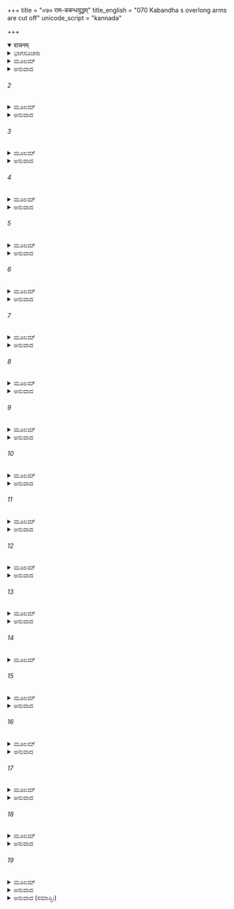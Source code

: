 +++
title = "०७० राम-कबन्धयुद्धम्"
title_english = "070 Kabandha s overlong arms are cut off"
unicode_script = "kannada"

+++
<details open><summary>वाचनम्</summary>

<div class="audioEmbed"  caption="श्रीराम-हरिसीताराममूर्ति-घनपाठिभ्यां वचनम्" src="https://archive.org/download/Ramayana-recitation-Sriram-harisItArAmamUrti-Ghanapaati-v2/Kanda_3/Kanda_3_ARK-070-Kabandhena_Saha_Yudhdham.mp3"></div>
</details>



<details><summary>ಭಾಗಸೂಚನಾ</summary>

ಶ್ರೀರಾಮ-ಲಕ್ಷ್ಮಣರು ಪರಸ್ಪರ ವಿಚಾರಮಾಡಿ ಕಬಂಧನ ಎರಡೂ ಭುಜಗಳನ್ನು ಕತ್ತರಿಸಿಬಿಡುವುದು, ಕಬಂಧನು ಅವರನ್ನು ಸ್ವಾಗತಿಸಿದುದು
</details>

<details><summary>ಮೂಲಮ್</summary>

(ಶ್ಲೋಕ - 1)  
ತೌ ತು ತತ್ರ ಸ್ಥಿತೌ ದೃಷ್ಟ್ವಾ ಭ್ರಾತರೌ ರಾಮಲಕ್ಷ್ಮಣೌ ।  
ಬಾಹುಪಾಶಪರಿಕ್ಷಿಪ್ತೌ ಕಬಂಧೋ ವಾಕ್ಯಮಬ್ರವೀತ್ ॥
</details>

<details><summary>ಅನುವಾದ</summary>

ತನ್ನ ಬಾಹುಪಾಶದಲ್ಲಿ ಸಿಲುಕಿ ಅಲ್ಲಿ ನಿಂತಿರುವ ಶ್ರೀರಾಮ-ಲಕ್ಷ್ಮಣರ ಕಡೆಗೆ ನೋಡಿ ಕಬಂಧನು ಹೇಳಿದನ.॥1॥
</details>

###### 2


<details><summary>ಮೂಲಮ್</summary>

ತಿಷ್ಠತಃ ಕಿಂ ನು ಮಾಂ ದೃಷ್ಟ್ವಾ ಕ್ಷುಧಾರ್ತಂ ಕ್ಷತ್ರಿಯರ್ಷಭೌ ।  
ಆಹಾರಾರ್ಥಂ ತು ಸಂದಿಷ್ಟೌ ದೈವೇನ ಹತಚೇತನೌ ॥
</details>

<details><summary>ಅನುವಾದ</summary>

ಕ್ಷತ್ರಿಯಶ್ರೇಷ್ಠ ರಾಜಕುಮಾರರೇ! ಹಸಿವಿನಿಂದ ಪೀಡಿತನಾದ ನನ್ನನ್ನು ನೋಡಿಯೂ ಏಕೆ ನಿಂತಿರುವಿರಿ? (ನನ್ನ ಬಾಯೊಳಗೆ ಬನ್ನಿರಿ) ಏಕೆಂದರೆ ದೈವವೇ ನನ್ನ ಭೋಜನಕ್ಕಾಗಿ ನಿಮ್ಮನ್ನು ಕಳಿಸಿಕೊಟ್ಟಿದೆ. ಆದ್ದರಿಂದ ನಿಮ್ಮಿಬ್ಬರ ಬುದ್ಧಿ ನಷ್ಟವಾಗಿದೆ.॥2॥
</details>

###### 3


<details><summary>ಮೂಲಮ್</summary>

ತಚ್ಛ್ರುತ್ವಾ ಲಕ್ಷ್ಮಣೋ ವಾಕ್ಯಂ ಪ್ರಾಪ್ತಕಾಲಂ ಹಿತಂ ತದಾ ।  
ಉವಾಚಾರ್ತಿಸಮಾಪನ್ನೋ ವಿಕ್ರಮೇ ಕೃತನಿಶ್ಚಯಃ ॥
</details>

<details><summary>ಅನುವಾದ</summary>

ಇದನ್ನು ಕೇಳಿ ಖೇದಗೊಂಡ ಲಕ್ಷ್ಮಣನು ಆಗ ಪರಾಕ್ರಮವನ್ನೇ ನಿಶ್ಚಯಿಸಿ, ಸಮಯೋಚಿತ ಈ ಹಿತಕರ ಮಾತನ್ನು ಹೇಳಿದನು .॥3॥
</details>

###### 4


<details><summary>ಮೂಲಮ್</summary>

ತ್ವಾಂ ಚ ಮಾಂ ಚ ಪುರಾ ತೂರ್ಣಮಾದತ್ತೇ ರಾಕ್ಷಸಾಧಮಃ ।  
ತಸ್ಮಾದಸಿಭ್ಯಾಮಸ್ಯಾಶು ಬಾಹೂ ಛಿಂದಾವಹೈ ಗುರೂ ॥
</details>

<details><summary>ಅನುವಾದ</summary>

ಅಣ್ಣಾ! ಈ ನೀಚ ರಾಕ್ಷಸನು ನನ್ನನ್ನು ಮತ್ತು ನಿನ್ನನ್ನು ಬಾಯೊಳಗೆ ಹಾಕಿಕೊಳ್ಳುವ ಮೊದಲೇ ನಾವು ನಮ್ಮ ಖಡ್ಗಗಳಿಂದ ಇವನ ಉದ್ದುದ್ದವಾದ ಬಾಹುಗಳನ್ನು ಬೇಗನೇ ಕತ್ತರಿಸಿ ಹಾಕುವಾ.॥4॥
</details>

###### 5


<details><summary>ಮೂಲಮ್</summary>

ಭೀಷಣೋಽಯಂ ಮಹಾಕಾಯೋ ರಾಕ್ಷಸೋ ಭುಜವಿಕ್ರಮಃ ।  
ಲೋಕಂ ಹ್ಯತಿಜಿತಂ ಕೃತ್ವಾ ಹ್ಯಾವಾಂ ಹಂತುಮಿಹೇಚ್ಛತಿ ॥
</details>

<details><summary>ಅನುವಾದ</summary>

ಈ ಮಹಾಕಾಯ ರಾಕ್ಷಸನು ಬಹಳ ಭೀಷಣನಾಗಿದ್ದಾನೆ. ಇವನ ಭುಜಗಳಲ್ಲೇ ಇವನ ಎಲ್ಲ ಬಲವಿದೆ ಮತ್ತು ಪರಾಕ್ರಮ ತುಂಬಿದೆ. ಇವನು ಸಮಸ್ತ ಜಗತ್ತನ್ನು ಸೋಲಿಸಿ ಈಗ ನಮ್ಮನ್ನೂ ಕೊಲ್ಲಲೂ ಬಯಸುತ್ತಿದ್ದಾನೆ.॥5॥
</details>

###### 6


<details><summary>ಮೂಲಮ್</summary>

ನಿಶ್ಚೇಷ್ಪಾನಾಂ ವಧೋ ರಾಜನ್ಕುತ್ಸಿತೋ ಜಗತೀಪತೇಃ ।  
ಕ್ರತುಮಧ್ಯೋಪನೀತಾನಾಂ ಪಶೂನಾಮಿವ ರಾಘವ ॥
</details>

<details><summary>ಅನುವಾದ</summary>

ರಾಜಾ! ರಘುನಂದನ! ಯಜ್ಞದಲ್ಲಿ ತಂದಿರುವ ಪಶುಗಳಂತೆ, ನಿಶ್ಚೇಷ್ಟ ಪ್ರಾಣಿಗಳ ವಧೆಯು ರಾಜರಿಗೆ ನಿಂದಿತವೆಂದು ತಿಳಿಸಲಾಗಿದೆ. (ಆದ್ದರಿಂದ ನಾವು ಇವನ ಪ್ರಾಣ ತೆಗೆಯಬಾರದು, ಕೇವಲ ಭುಜಗಳನ್ನೇ ಕತ್ತರಿಸಿಬಿಡಬೇಕು..॥6॥
</details>

###### 7


<details><summary>ಮೂಲಮ್</summary>

ಏತತ್ಸಂಜಲ್ಪಿತಂ ಶ್ರುತ್ವಾ ತಯೋಃ ಕ್ರುದ್ಧಸ್ತು ರಾಕ್ಷಸಃ ।  
ವಿದಾರ್ಯಾಸ್ಯಂ ತದಾ ರೌದ್ರಂ ತೌಭಕ್ಷಯಿತುಮಾರಭತ್ ॥
</details>

<details><summary>ಅನುವಾದ</summary>

ಅವರಿಬ್ಬರ ಈ ಮಾತುಕತೆ ಕೇಳಿ ಆ ರಾಕ್ಷಸನಿಗೆ ಕ್ರೋಧ ಉಂಟಾಯಿತು. ಅವನು ಭಯಂಕರ ಬಾಯಿ ತೆರೆದು ಅವರನ್ನು ತಿನ್ನಲು ಮುಂದಾದನು.॥7॥
</details>

###### 8


<details><summary>ಮೂಲಮ್</summary>

ತತಸ್ತೌ ದೇಶಕಾಲಜ್ಞೌ ಖಡ್ಗಾಭ್ಯಾಮೇವ ರಾಘವೌ ।  
ಅಚ್ಛಿಂದತಾಂ ಸುಸಂಹೃಷ್ಟೌ ಬಾಹೂ ತಸ್ಯಾಂಸದೇಶತಃ ॥
</details>

<details><summary>ಅನುವಾದ</summary>

ಇಷ್ಟರಲ್ಲೇ ದೇಶ-ಕಾಲದ ಜ್ಞಾನವುಳ್ಳ ಇಬ್ಬರೂ ರಘಪವಂಶೀ ರಾಜಕುಮಾರರು ಅತ್ಯಂತ ಹರ್ಷಗೊಂಡು ಖಡ್ಗಗಳಿಂದ ಅವನ ಎರಡೂ ಭುಜಗಳನ್ನು ತುಂಡರಿಸಿ ಬೇರ್ಪಡಿಸಿದರು.॥8॥
</details>

###### 9


<details><summary>ಮೂಲಮ್</summary>

ದಕ್ಷಿಣೋ ದಕ್ಷಿಣಂ ಬಾಹುಮಸಕ್ತಮಸಿನಾ ತತಃ ।  
ಚಿಚ್ಛೇದ ರಾಮೋ ವೇಗೇನ ಸವ್ಯಂ ವೀರಸ್ತು ಲಕ್ಷ್ಮಣಃ ॥
</details>

<details><summary>ಅನುವಾದ</summary>

ಭಗವಾನ್ ಶ್ರೀರಾಮನು ಅವನ ಬಲಭಾಗದಲ್ಲಿ ನಿಂತಿದ್ದನು. ಅವನು ತನ್ನ ಖಡ್ಗದಿಂದ ಅವನ ಬಲತೋಳನ್ನು ತಡವದೆ ವೇಗವಾಗಿ ತುಂಡರಿಸಿದನು. ಎಡಭಾಗದಲ್ಲಿ ನಿಂತಿರುವ ವೀರ ಲಕ್ಷ್ಮಣನು ಅವನ ಎಡ ಭುಜವನ್ನು ಖಡ್ಗದಿಂದ ಕತ್ತರಿಸಿಬಿಟ್ಟನು.॥9॥
</details>

###### 10


<details><summary>ಮೂಲಮ್</summary>

ಸ ಪಪಾತ ಮಹಾಬಾಹುಶ್ಛಿನ್ನಬಾಹುರ್ಮಹಾಸ್ವನಃ ।  
ಖಂ ಚ ಗಾಂ ಚ ದಿಶಶ್ಚೈವ ನಾದಯನ್ಜಲದೋ ಯಥಾ ॥
</details>

<details><summary>ಅನುವಾದ</summary>

ಭುಜಗಳು ತುಂಡಾದಾಗ ಆ ಮಹಾಬಾಹು ರಾಕ್ಷಸನು ದಶದಿಕ್ಕುಗಳನ್ನು ಪ್ರತಿಧ್ವನಿಸುತ್ತಾ ಮೇಘ ಗಂಭೀರ ಗರ್ಜನೆ ಮಾಡಿ ಪೃಥಿವೀ, ಆಕಾಶ, ದಶದಿಕ್ಕುಗಳನ್ನು ಪ್ರತಿಧ್ವನಿಸುತ್ತಾ ನೆಲಕ್ಕೊರಗಿದನು.॥10॥
</details>

###### 11


<details><summary>ಮೂಲಮ್</summary>

ಸ ನಿಕೃತ್ತೌ ಭುಜೌ ದೃಷ್ಟ್ವಾಶೋಣಿತೌಪರಿಪ್ಲುತಃ ।  
ದೀನಃ ಪಪ್ರಚ್ಛ ತೌ ವೀರೌ ಕೌ ಯುವಾಮಿತಿ ದಾನವಃ ॥
</details>

<details><summary>ಅನುವಾದ</summary>

ತನ್ನ ಭುಜಗಳು ತುಂಡಾದುದನ್ನು ನೋಡಿ, ರಕ್ತದಿಂದ ತೋಯ್ದುಹೋದ ಆ ದಾನವನು ದೀನವಾಣಿಯಲ್ಲಿ - ವೀರರೇ! ನೀವಿಬ್ಬರೂ ಯಾರು? ಎಂದು ಕೇಳಿದನು.॥11॥
</details>

###### 12


<details><summary>ಮೂಲಮ್</summary>

ಇತಿ ತಸ್ಯ ಬ್ರುವಾಣಸ್ಯ ಲಕ್ಷ್ಮಣಃ ಶುಭಲಕ್ಷಣಃ ।  
ಶಶಂಸ ತಸ್ಯ ಕಾಕುತ್ಸ್ಥಂ ಕಬಂಧಸ್ಯ ಮಹಾಬಲಃ ॥
</details>

<details><summary>ಅನುವಾದ</summary>

ಕಬಂಧನು ಹೀಗೆ ಕೇಳಿದಾಗ ಶುಭ ಲಕ್ಷಣಗಳುಳ್ಳ ಮಹಾಬಲಿ ಲಕ್ಷ್ಮಣನು ಅವನಿಗೆ ಶ್ರೀರಾಮನ ಪರಿಚಯ ಮಾಡಿ ಕೊಡಲು ಪ್ರಾರಂಭಿಸಿದನು.॥12॥
</details>

###### 13


<details><summary>ಮೂಲಮ್</summary>

ಅಯಮಿಕ್ಷ್ವಾಕುದಾಯಾದೋ ರಾಮೋ ನಾಮ ಜನೈಃ ಶ್ರುತಃ ।  
ತಸ್ಮೈವಾವರಜಂ ವಿದ್ಧಿ ಭ್ರಾತರಂ ಮಾಂ ಚ ಲಕ್ಷ್ಮಣಮ್ ॥
</details>

<details><summary>ಅನುವಾದ</summary>

ಇವರು ಇಕ್ವಾಕುವಂಶೀ ದಶರಥ ಮಹಾರಾಜರ ಪುತ್ರರು ಹಾಗೂ ಶ್ರೀರಾಮ ಎಂಬ ಹೆಸರಿನಿಂದ ವಿಖ್ಯಾತರಾಗಿದ್ದಾರೆ. ನಾನು ಇವರ ಸಹೋದರ ನನ್ನ ಹೆಸರು ಲಕ್ಷ್ಮಣ ನೆಂದು.॥13॥
</details>

###### 14


<details><summary>ಮೂಲಮ್</summary>

ಮಾತ್ರಾ ಪ್ರತಿಹತೇ ರಾಜ್ಯೇ ರಾಮಃ ಪ್ರವ್ರಾಜಿತೋ ವನಮ್ ।  
ಮಯಾ ಸಹ ಚರತ್ಯೇಷ ಭಾರ್ಯಯಾ ಚ ಮಹದ್ವನಮ್ ॥
</details>

###### 15


<details><summary>ಮೂಲಮ್</summary>

ಅಸ್ಯ ದೇವಪ್ರಭಾವಸ್ಯ ವಸತೋ ವಿಜನೇ ವನೇ ।  
ರಾಕ್ಷಸಾಪಹೃತಾ ಭಾರ್ಯಾ ಯಾಮಿಚ್ಛಂತಾ ವಿಹಾಗತೌ ॥
</details>

<details><summary>ಅನುವಾದ</summary>

ತಾಯಿ ಕೈಕೇಯಿಯಿಂದ ಇವರ ಪಟ್ಟಾಭಿಷೇಕ ತಡೆಯಲ್ಪಟ್ಟಾಗ ಇವರು ಪಿತೃವಾಕ್ಯದಂತೆ ಕಾಡಿಗೆ ಬಂದು, ನಾನು ಮತ್ತು ತನ್ನ ಪತ್ನಿಯೊಂದಿಗೆ ಈ ವಿಶಾಲ ವನದಲ್ಲಿ ಸಂಚರಿಸತೊಡಗಿದರು. ಈ ನಿರ್ಜನ ವನದಲ್ಲಿ ಇರವಾಗ ಈ ದೇವತುಲ್ಯ ಪ್ರಭಾವಶಾಲಿ ಶ್ರೀರಘುನಾಥನ ಪತ್ನಿಯನ್ನು ಯಾರೋ ರಾಕ್ಷಸನು ಕದ್ದುಕೊಂಡು ಹೋದನು. ಅವನನ್ನು ಹುಡುಕುತ್ತಾ ನಾವು ಇಲ್ಲಿ ಬಂದಿರುವೆವು.॥14-15॥
</details>

###### 16


<details><summary>ಮೂಲಮ್</summary>

ತ್ವಂ ತು ಕೋ ವಾ ಕಿಮರ್ಥಂ ವಾ ಕಬಂಧಸದೃಶೋ ವನೇ ।  
ಆಸ್ಯೇನೋರಸಿದೀಪ್ತೇನ  ಭಗ್ನಜಂಘೋ ವಿಚೇಷ್ಟಸೇ ॥
</details>

<details><summary>ಅನುವಾದ</summary>

ನೀನು ಯಾರು? ಕಬಂಧದಂತಹ ರೂಪಧರಿಸಿ ಈ ವನದಲ್ಲಿ ಏಕೆ ಬಿದ್ದಿರುವೆ? ಎದೆಯಲ್ಲಿ ಹೊಳೆಯುವ ಮುಖ, ಮುರಿದ ತೊಡೆಗಳಿಂದ ನೀನು ಏಕೆ ಆ ಕಡೆ ಈಕಡೆ ಹೊರಳಾಡುತ್ತಾ ಇರುವೆ.॥16॥
</details>

###### 17


<details><summary>ಮೂಲಮ್</summary>

ಏವಮುಕ್ತಃ ಕಬಂಧಸ್ತು ಲಕ್ಷ್ಮಣೇನೋತ್ತರಂ ವಚಃ ।  
ಉವಾಚ ವಚನಂ ಪ್ರೀತಸ್ತದಿಂದ್ರವಚನಂ ಸ್ಮರನ್ ॥
</details>

<details><summary>ಅನುವಾದ</summary>

ಲಕ್ಷ್ಮಣನು ಹೀಗೆ ಕೇಳಿದಾಗ ಕಬಂಧನಿಗೆ ಇಂದ್ರನು ಹೇಳಿದ ಮಾತು ನೆನಪಾಯಿತು. ಆದ್ದರಿಂದ ಅವನು ಬಹಳ ಸಂತೋಷಗೊಂಡು ಲಕ್ಷ್ಮಣನಿಗೆ ಹೀಗೆ ಉತ್ತರಿಸಿದನು.॥17॥
</details>

###### 18


<details><summary>ಮೂಲಮ್</summary>

ಸ್ವಾಗತಂ ವಾಂ ನರವ್ಯಾಘ್ರೌ ದಿಷ್ಟ್ಯಾ ಪಶ್ಯಾಮಿ ವಾಮಹಮ್ ।  
ದಿಷ್ಟ್ಯಾ ಚೇವೌ ನಿಕೃತ್ತೌ ಮೇ ಯುವಾಭ್ಯಾಂ ಬಾಹುಬಂಧನೌ ॥
</details>

<details><summary>ಅನುವಾದ</summary>

ಪುರುಷಸಿಂಹ ವೀರರೇ! ನಿಮ್ಮಿಬ್ಬರಿಗೂ ಸ್ವಾಗತವು. ದೊಡ್ಡ ಭಾಗ್ಯದಿಂದ ನನಗೆ ನಿಮ್ಮ ದರ್ಶನ ಲಭಿಸಿತು. ಈ ನನ್ನ ಎರಡು ಭುಜಗಳೇ ನನಗೆ ಬಂಧನವಾಗಿತ್ತು. ನೀವು ಇವನ್ನು ತುಂಡರಿಸಿದುದು ಸೌಭಾಗ್ಯದ ಮಾತಾಗಿದೆ.॥18॥
</details>

###### 19


<details><summary>ಮೂಲಮ್</summary>

ವಿರೂಪಂ ಯಚ್ಚ ಮೇ ರೂಪಂ ಪ್ರಾಪ್ತಂ ಹ್ಯವಿನಯಾದ್ಯಥಾ ।  
ತನ್ಮೇ ಶೃಣು ನರವ್ಯಾಘ್ರ  ತತ್ತ್ವತಃ  ಶಂಸತಸ್ತವ ॥
</details>

<details><summary>ಅನುವಾದ</summary>

ನರಶ್ರೇಷ್ಠ ಶ್ರೀರಾಮ! ನನಗೆ ಉಂಟಾದ ಕುರೂಪದ ಕಾರಣ ನನ್ನ ಅವಿನಯದ ಫಲವಾಗಿದೆ. ಇದೆಲ್ಲ ಹೇಗಾಯಿತು? ಆ ಪ್ರಸಂಗವನ್ನು ನಿಮಗೆ ನಾನು ಸರಿಯಾಗಿ ತಿಳಿಸುತ್ತೇನೆ, ನನ್ನಿಂದ ಕೇಳಿರಿ.॥19॥
</details>

<details><summary>ಅನುವಾದ (ಸಮಾಪ್ತಿಃ)</summary>

ಶ್ರೀ ವಾಲ್ಮೀಕಿವಿರಚಿತ ಆರ್ಷರಾಮಾಯಣ ಆದಿಕಾವ್ಯದ ಅರಣ್ಯಕಾಂಡದಲ್ಲಿ ಎಪ್ಪತ್ತನೆಯ ಸರ್ಗ ಸಂಪೂರ್ಣವಾಯಿತು.॥70॥
</details>
